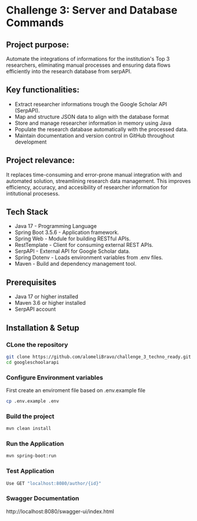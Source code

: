 # Challenge 3: Server and Database Commands

## Project purpose:

Automate the integrations of informations for the institution's Top 3 researchers, eliminating manual processes and ensuring data flows efficiently into the research database from serpAPI.

## Key functionalities:

- Extract researcher informations trough the Google Scholar API (SerpAPI).
- Map and structure JSON data to align with the database format
- Store and manage researcher information in memory using Java
- Populate the research database automatically with the processed data.
- Maintain documentation and version control in GitHub throughout development

## Project relevance:

It replaces time-consuming and error-prone manual integration with and automated solution, streamlining research data management. This improves efficiency, accuracy, and accesibility of researcher information for intitutional procesess.

## Tech Stack

- Java 17 - Programming Language
- Spring Boot 3.5.6 - Application framework.
- Spring Web - Module for building RESTful APIs.
- RestTemplate - Client for consuming external REST APIs.
- SerpAPI - External API for Google Scholar data.
- Spring Dotenv - Loads environment variables from .env files.
- Maven - Build and dependency management tool.

## Prerequisites

- Java 17 or higher installed
- Maven 3.6 or higher installed
- SerpAPI account

## Installation & Setup

### CLone the repository

```bash
git clone https://github.com/alomeliBravo/challenge_3_techno_ready.git
cd googleschoolarapi
```

### Configure Environment variables

First create an enviroment file based on .env.example file

```bash
cp .env.example .env
```

### Build the project

```bash
mvn clean install
```

### Run the Application

```bash
mvn spring-boot:run
```

### Test Application

```bash
Use GET "localhost:8080/author/{id}"
```

### Swagger Documentation

http://localhost:8080/swagger-ui/index.html
